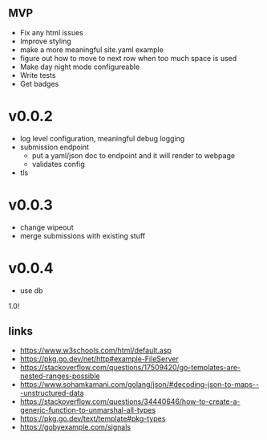 ## MVP
* Fix any html issues
* Improve styling
* make a more meaningful site.yaml example
* figure out how to move to next row when too much space is used
* Make day night mode configureable
* Write tests
* Get badges

# v0.0.2
* log level configuration, meaningful debug logging
* submission endpoint
  * put a yaml/json doc to endpoint and it will render to webpage
  * validates config
* tls 

# v0.0.3
* change wipeout
* merge submissions with existing stuff

# v0.0.4
* use db

1.0!

## links

* https://www.w3schools.com/html/default.asp
* https://pkg.go.dev/net/http#example-FileServer
* https://stackoverflow.com/questions/17509420/go-templates-are-nested-ranges-possible
* https://www.sohamkamani.com/golang/json/#decoding-json-to-maps---unstructured-data
* https://stackoverflow.com/questions/34440646/how-to-create-a-generic-function-to-unmarshal-all-types
* https://pkg.go.dev/text/template#pkg-types
* https://gobyexample.com/signals
